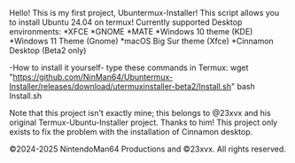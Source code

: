 Hello! This is my first project, Ubuntermux-Installer! This script allows you to install Ubuntu 24.04 on termux! 
Currently supported Desktop environments:
*XFCE
*GNOME
*MATE
*Windows 10 theme (KDE) 
*Windows 11 Theme (Gnome) 
*macOS Big Sur theme (Xfce) 
*Cinnamon Desktop (Beta2 only)

-How to install it yourself-
type these commands in Termux:
wget "https://github.com/NinMan64/Ubuntermux-Installer/releases/download/utermuxinstaller-beta2/Install.sh"
bash Install.sh



Note that this project isn't exactly mine; this belongs to @23xvx and his original Termux-Ubuntu-Installer project.
Thanks to him! This project only exists to fix the problem with the installation of Cinnamon desktop.

©2024-2025 NintendoMan64 Productions and ©23xvx. All rights reserved.
